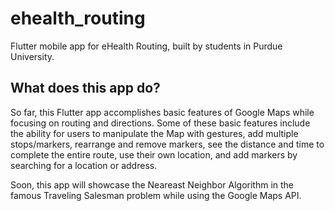 # ehealth_routing

Flutter mobile app for eHealth Routing, built by students in Purdue University.

## What does this app do?

So far, this Flutter app accomplishes basic features of Google Maps while focusing on routing and directions. Some of these basic features include the ability for users to manipulate the Map with gestures, add multiple stops/markers, rearrange and remove markers, see the distance and time to complete the entire route, use their own location, and add markers by searching for a location or address.

Soon, this app will showcase the Neareast Neighbor Algorithm in the famous Traveling Salesman problem while using the Google Maps API.
